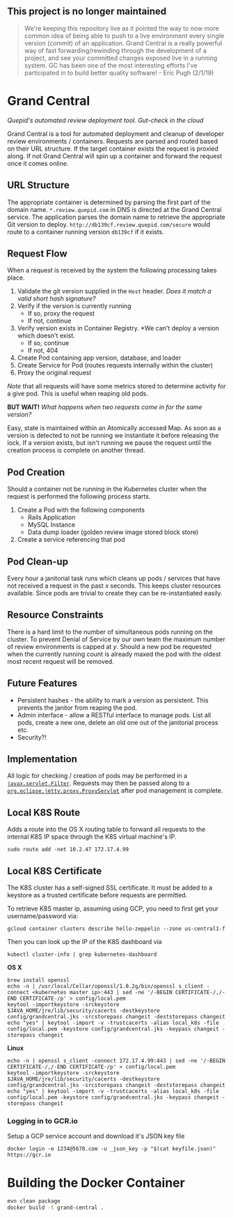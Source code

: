## This project is no longer maintained

> We're keeping this repository live as it pointed the way to now more common idea of being able to push to a live environment every single version (commit) of an application.   Grand Central is a really powerful way of fast forwarding/rewinding through the development of a project, and see your committed changes exposed live in a running system.   GC has been one of the most interesting efforts I've participated in to build better quality software!   - Eric Pugh (2/1/19)



# Grand Central
*Quepid's automated review deployment tool. Gut-check in the cloud*

Grand Central is a tool for automated deployment and cleanup of developer review environments / containers. Requests are parsed and routed based on their URL structure. If the target container exists the request is proxied along. If not Grand Central will spin up a container and forward the request once it comes online.

## URL Structure
The appropriate container is determined by parsing the first part of the domain name. `*.review.quepid.com` in DNS is directed at the Grand Central service. The application parses the domain name to retrieve the appropriate Git version to deploy. `http://db139cf.review.quepid.com/secure` would route to a container running version `db139cf` if it exists.

## Request Flow
When a request is received by the system the following processing takes place.

1. Validate the git version supplied in the `Host` header. *Does it match a valid short hash signature?*
1. Verify if the version is currently running
   * If so, proxy the request
   * If not, continue
1. Verify version exists in Container Registry. *We can't deploy a version which doesn't exist.
   * If so, continue
   * If not, 404
1. Create Pod containing app version, database, and loader
1. Create Service for Pod (routes requests internally within the cluster)
1. Proxy the original request

*Note* that all requests will have some metrics stored to determine activity for a give pod. This is useful when reaping old pods.

**BUT WAIT!** *What happens when two requests come in for the same version?*

Easy, state is maintained within an Atomically accessed Map. As soon as a version is detected to not be running we instantiate it before releasing the lock. If a version exists, but isn't running we pause the request until the creation process is complete on another thread.

## Pod Creation
Should a container not be running in the Kubernetes cluster when the request is performed the following process starts.

1. Create a Pod with the following components
   * Rails Application
   * MySQL Instance
   * Data dump loader (golden review image stored block store)
1. Create a service referencing that pod

## Pod Clean-up
Every hour a janitorial task runs which cleans up pods / services that have not received a request in the past *x* seconds. This keeps cluster resources available. Since pods are trivial to create they can be re-instantiated easily.

## Resource Constraints
There is a hard limit to the number of simultaneous pods running on the cluster. To prevent Denial of Service by our own team the maximum number of review environments is capped at *y*. Should a new pod be requested when the currently running count is already maxed the pod with the oldest most recent request will be removed.

## Future Features
* Persistent hashes - the ability to mark a version as persistent. This prevents the janitor from reaping the pod.
* Admin interface - allow a RESTful interface to manage pods. List all pods, create a new one, delete an old one out of the janitorial process etc.
* Security?!

## Implementation

All logic for checking / creation of pods may be performed in a [`javax.servlet.Filter`](http://docs.oracle.com/javaee/7/api/javax/servlet/Filter.html?is-external=true). Requests may then be passed along to a [`org.eclipse.jetty.proxy.ProxyServlet`](http://download.eclipse.org/jetty/stable-9/apidocs/org/eclipse/jetty/proxy/ProxyServlet.html) after pod management is complete.

## Local K8S Route
Adds a route into the OS X routing table to forward all requests to the internal K8S IP space through the K8S virtual machine's IP.

```
sudo route add -net 10.2.47 172.17.4.99
```

## Local K8S Certificate
The K8S cluster has a self-signed SSL certificate. It must be added to a keystore as a trusted certificate before requests are permitted.

To retrieve K8S master ip, assuming using GCP, you need to first get your username/password via:

```
gcloud container clusters describe hello-zeppelin --zone us-central1-f
```

Then you can look up the IP of the K8S dashboard via

```
kubectl cluster-info | grep kubernetes-dashboard
```


**OS X**

```
brew install openssl
echo -n | /usr/local/Cellar/openssl/1.0.2g/bin/openssl s_client -connect <kubernetes master ip>:443 | sed -ne '/-BEGIN CERTIFICATE-/,/-END CERTIFICATE-/p' > config/local.pem
keytool -importkeystore -srckeystore $JAVA_HOME/jre/lib/security/cacerts -destkeystore config/grandcentral.jks -srcstorepass changeit -deststorepass changeit
echo "yes" | keytool -import -v -trustcacerts -alias local_k8s -file config/local.pem -keystore config/grandcentral.jks -keypass changeit -storepass changeit
```

**Linux**

```
echo -n | openssl s_client -connect 172.17.4.99:443 | sed -ne '/-BEGIN CERTIFICATE-/,/-END CERTIFICATE-/p' > config/local.pem
keytool -importkeystore -srckeystore $JAVA_HOME/jre/lib/security/cacerts -destkeystore config/grandcentral.jks -srcstorepass changeit -deststorepass changeit
echo "yes" | keytool -import -v -trustcacerts -alias local_k8s -file config/local.pem -keystore config/grandcentral.jks -keypass changeit -storepass changeit
```

### Logging in to GCR.io
Setup a GCP service account and download it's JSON key file

```
docker login -e 1234@5678.com -u _json_key -p "$(cat keyfile.json)" https://gcr.io
```

# Building the Docker Container

```bash
mvn clean package
docker build -t grand-central .
```
